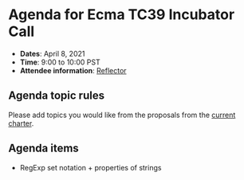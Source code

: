 # Agenda for Ecma TC39 Incubator Call

- **Dates**: April 8, 2021
- **Time**: 9:00 to 10:00 PST
- **Attendee information**: [Reflector](https://github.com/tc39/Reflector/issues/365)

## Agenda topic rules

Please add topics you would like from the proposals from the [current charter](https://github.com/tc39/incubator-agendas/issues/16).

## Agenda items

- RegExp set notation + properties of strings
